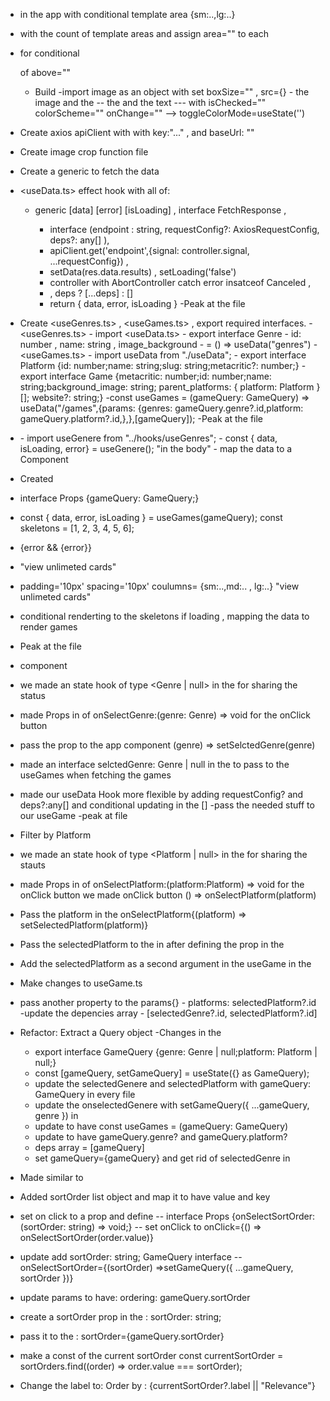 - <Grid> in the app with conditional template area {sm:..,lg:..}
- <GridItem> with the count of template areas and assign area="" to each
- <Show> for conditional <Nav> of above=""
    - Build <NavBar>
    -import image as an object with set boxSize="" , src={}
    -<HStack> the image and the <ColorModeSwitch>
    --<HStack> the <Switch> and the text
    ---<Switch> with isChecked="" colorScheme="" onChange="" --> toggleColorMode=useState('')
- Create axios apiClient with with key:"..." , and baseUrl: ""
- Create image crop function file
- Create a generic <useData> to fetch the data
 - <useData.ts> effect hook with all of:
    - generic [data] [error] [isLoading] , interface FetchResponse<T> , 
        - interface <T>(endpoint : string, requestConfig?: AxiosRequestConfig, deps?: any[] ), 
        - apiClient.get('endpoint',{signal: controller.signal, ...requestConfig}) , 
        - setData(res.data.results) , setLoading('false') 
        - controller with AbortController catch error insatceof Canceled ,
        - , deps ? [...deps] : []
        - return { data, error, isLoading } 
    -Peak at the file
- Create <useGenres.ts> , <useGames.ts> , export required interfaces.
    -<useGenres.ts> 
        - import <useData.ts>
        - export interface Genre
        - id: number , name: string , image_background
        - <useGenere> = () => useData<Genre>("genres")
    -<useGames.ts>
        - import useData from "./useData";
        - export interface Platform {id: number;name: string;slug: string;metacritic?: number;}
        - export interface Game {metacritic: number;id: number;name: string;background_image: string; parent_platforms: { platform: Platform }[]; website?: string;}
        -const useGames = (gameQuery: GameQuery) => useData<Game>("/games",{params: {genres: gameQuery.genre?.id,platform: gameQuery.platform?.id,},},[gameQuery]);
        -Peak at the file
- <GenreList>
  - import useGenere from "../hooks/useGenres";
  - const { data, isLoading, error} = useGenere(); "in the body"
  - map the data to a <List> Component

- Created <GameGrid> 
 - interface Props {gameQuery: GameQuery;}
 - const { data, error, isLoading } = useGames(gameQuery);
   const skeletons = [1, 2, 3, 4, 5, 6];
 - {error && <Text>{error}</Text>}
 - <SimpleGrid> "view unlimeted cards"
 - padding='10px' spacing='10px' coulumns= {sm:..,md:.. , lg:..} "view unlimeted cards"
 - conditional renderting to the skeletons if loading , mapping the data to render games
 - Peak at the file

 - <PlatformSelector> component
  - we made an state hook of type <Genre | null> in the <App> for sharing the status
  - made Props in <GenreList> of onSelectGenre:(genre: Genre) => void for the onClick button
  - pass the prop to the app component (genre) => setSelctedGenre(genre)
  - made an interface selctedGenre: Genre | null  in the <GameGrid> to pass to the useGames when fetching the games
  - made our useData Hook more flexible by adding  requestConfig? and deps?:any[] and conditional updating in the [] 
  -pass the needed stuff to our useGame 
  -peak at file

 - Filter by Platform
  - we made an state hook of type <Platform | null> in the <App> for sharing the stauts
  - made Props in <PlatformIconList> of onSelectPlatform:(platform:Platform) => void for the onClick button we made onClick button () => onSelectPlatform(platform)
  - Pass the platform in the <App> onSelectPlatform{(platform) => setSelectedPlatform(platform)}
  - Pass the selectedPlatform to the <GameGrid> in <App> after defining the prop in the <GameGrid>
  - Add the selectedPlatform as a second argument in the useGame in the <GameGrid>
  - Make changes to useGame.ts 
   - pass another property to the params{}
    - platforms: selectedPlatform?.id
   -update the depencies array
    - [selectedGenre?.id, selectedPlatform?.id]

- Refactor: Extract a Query object
 -Changes in the <App>
  - export interface GameQuery {genre: Genre | null;platform: Platform | null;}
  - const [gameQuery, setGameQuery] = useState<GameQuery>({} as GameQuery);
  - update the selectedGenere and selectedPlatform with gameQuery: GameQuery in every file
  - update the onselectedGenere with setGameQuery({ ...gameQuery, genre }) in <App>
  - update <useGames> to have const useGames = (gameQuery: GameQuery) 
  - update <useGames> to have gameQuery.genre? and gameQuery.platform? 
  - deps array = [gameQuery]
  - set gameQuery={gameQuery} and get rid of selectedGenre in <App>
  
- Made <SortSelector> similar to <PlatformSelector>

-  Added sortOrder list object and map it to have value and key
- set on click to a prop  and define 
-- interface Props {onSelectSortOrder: (sortOrder: string) => void;}
-- set onClick to 
              onClick={() => onSelectSortOrder(order.value)}
- update <App>  add   sortOrder: string; GameQuery interface
--          onSelectSortOrder={(sortOrder) =>setGameQuery({ ...gameQuery, sortOrder })}
- update <useGames> params to have:
        ordering: gameQuery.sortOrder
- create a sortOrder prop in the <SortSelector>:  sortOrder: string;
- pass it to the <App> : sortOrder={gameQuery.sortOrder}
- make a const of the current sortOrder
 const currentSortOrder = sortOrders.find((order) => order.value === sortOrder);
- Change the label to:
        Order by : {currentSortOrder?.label || "Relevance"}




